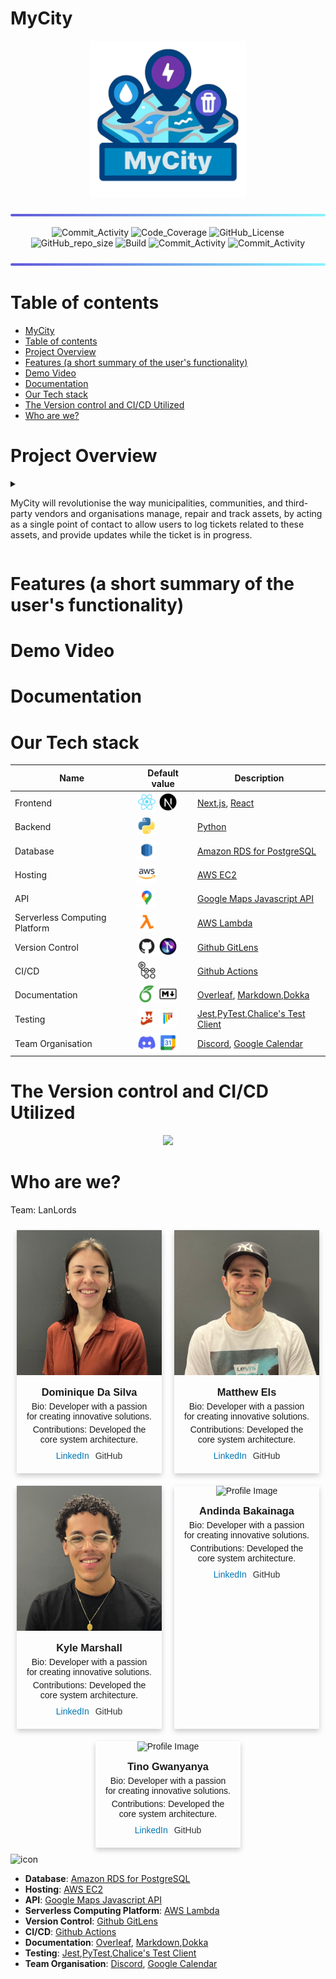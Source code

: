 # MyCity

<p align="center">
  <img style="width: 250px; height: auto;" src="/images/logo_MyCity.png" />
</p>

<img src="/images/styling_bar.png" alt="Alt text" title="bar">


<p align="center">
    <img alt="Commit_Activity" src="https://img.shields.io/github/commit-activity/y/COS301-SE-2024/MyCity?style=flat-square">
    <img alt="Code_Coverage" src="https://img.shields.io/codecov/c/github/COS301-SE-2024/MyCity?style=flat-square"> 
    <img alt="GitHub_License" src="https://img.shields.io/github/license/COS301-SE-2024/MyCity?style=flat-square">
    <img alt="GitHub_repo_size" src="https://img.shields.io/github/repo-size/COS301-SE-2024/MyCity?style=flat-square">
    <img alt="Build" src="https://img.shields.io/github/actions/workflow/status/COS301-SE-2024/MyCity/.github%2Fworkflows%2Ftest.yml?style=flat-square">
    <img alt="Commit_Activity" src="https://img.shields.io/github/issues/COS301-SE-2024/MyCity.svg?style=flat-square">
    <img alt="Commit_Activity" src="https://img.shields.io/github/issues-closed/COS301-SE-2024/MyCity.svg?style=flat-square">
</p>


<img src="/images/styling_bar.png" alt="Alt text" title="bar">

# Table of contents

- [MyCity](#mycity)
- [Table of contents](#table-of-contents)
- [Project Overview](#project-overview)
- [Features (a short summary of the user's functionality)](#features-a-short-summary-of-the-users-functionality)
- [Demo Video](#demo-video)
- [Documentation](#documentation)
- [Our Tech stack](#our-tech-stack)
- [The Version control and CI/CD Utilized](#the-version-control-and-cicd-utilized)
- [Who are we?](#who-are-we)


# Project Overview
<details>
<summary><p>MyCity will revolutionise the way municipalities, communities, and third-party vendors and organisations manage, repair and track assets, by acting as a single point of contact to allow users to log tickets related to these assets, and provide updates while the ticket is in progress.</p> </summary>

<p>The system will be designed to handle a wide range of assets for multiple municipalities, allowing users to easily log tickets to report faults and other issues from potholes to transformers.  By using either desktop or mobile devices, MyCity will allow users and municipalities to flag issues relating to assets in their communities, providing updates on progress to reported tickets, increasing the efficiency for both users and all stakeholders.</p>

<p>At the heart of the system is a robust tracking mechanism. Users can report or create assets, which are then logged into the system. A ticketing system will be used to manage these assets, tracking all communication related to them between users and organisations.  Each asset will have a GPS-location associated with it.  This will enable the system to consolidate related issues and reports, reducing the noise caused by multiple users opening different tickets referring to the same asset and issue. This real-time tracking and reporting mechanism will ensure that faults and tickets are addressed promptly and efficiently.</p>

<p>The system will feature a guest capability, allowing even those without a registered account to search and report issues in their area quickly and effortlessly. This inclusive approach ensures that anyone can contribute to the betterment of their community.  Users are able to verify existing reports and tickets by up-voting or down-voting, and by doing so will increase/decrease their priority.</p>

<p>One of the standout features of the system is its GPS enabled mapping capability. Each asset and report will be associated with a GPS location, enabling users to obtain directions from their location to any asset using the inbuilt map functionality of the app. This feature not only makes it easier for users to locate assets but also aids in efficient asset management.</p>

<p>An additional feature that could offer potential benefits, and is open for discussion, would be the ability to upload a photo of the asset or fault at the location of the asset.  With the ability to upload a photo with a ticket, the stakeholders would easily be able to verify the authenticity of the report, and to act and prioritise accordingly.</p>
</details>


# Features (a short summary of the user's functionality)

# Demo Video

# Documentation

# Our Tech stack

<!-- <p align="center"> -->
  | Name                            | Default value      | Description                                                                 |
  | ------------------------------- | ------------------ | --------------------------------------------------------------------------- |
  | Frontend                        | <img style="width: 30px; height: auto;" src="/images/icon_react.png" /> <img style="width: 30px; height: auto;" src="/images/icon_nextjs.png" /> | [Next.js](https://nextjs.org/), [React](https://reactjs.org/)                                                          |
  | Backend                         | <img style="width: 30px; height: auto;" src="/images/icon_python.png" /> | [Python](https://www.python.org/)                          |
  | Database                        | <img style="width: 30px; height: auto;" src="/images/icon_rds.png" />            | [Amazon RDS for PostgreSQL](https://aws.amazon.com/rds/)                                          |
  | Hosting                         | <img style="width: 30px; height: auto;" src="/images/icon_aws.png" />     | [AWS EC2](https://aws.amazon.com/ec2/)                                                             |
  | API                             | <img style="width: 30px; height: auto;" src="/images/icon_maps.png" />        | [Google Maps Javascript API](https://developers.google.com/maps/documentation/javascript/overview)                                                      |
  | Serverless Computing Platform   | <img style="width: 30px; height: auto;" src="/images/icon_lambda.png" />                  | [AWS Lambda](https://aws.amazon.com/lambda/)                                            |
  | Version Control                 | <img style="width: 30px; height: auto;" src="/images/icon_github.png" /> <img style="width: 30px; height: auto;" src="/images/icon_gitlens.png" />                  | [Github GitLens](https://www.gitkraken.com/gitlens)                                      |
  | CI/CD                           | <img style="width: 30px; height: auto;" src="/images/icon_actions.png" />                  | [Github Actions](https://github.com/features/actions)          |
  | Documentation                   | <img style="width: 30px; height: auto;" src="/images/icon_overleaf.png" /> <img style="width: 30px; height: auto;" src="/images/icon_md.png" />                  | [Overleaf](https://www.overleaf.com/), [Markdown](https://www.markdownguide.org/),[Dokka](https://github.com/Kotlin/dokka)                                                  |
  | Testing                         | <img style="width: 30px; height: auto;" src="/images/icon_jest.png" /> <img style="width: 30px; height: auto;" src="/images/icon_pytest.png" />                  | [Jest](https://jestjs.io/),[PyTest](https://pytest.org/),[Chalice's Test Client](https://aws.github.io/chalice/topics/testing.html)                                                   |
  | Team Organisation               | <img style="width: 30px; height: auto;" src="/images/icon_discord.png" /> <img style="width: 30px; height: auto;" src="/images/icon_calendar.png" />                  | [Discord](https://discord.com/),  [Google Calendar](https://calendar.google.com/)                                                 |
  
<!-- </p> -->

# The Version control and CI/CD Utilized

<p align="center">
  <a href="https://skillicons.dev">
    <img src="https://skillicons.dev/icons?i=git,github,githubactions&theme=light" />
  </a>
</p>

# Who are we?
Team: LanLords

<div class="profile_container" style="display: flex; flex-wrap: wrap; justify-content: space-around;">
  <div style="box-shadow: 0 4px 8px 0 rgba(0,0,0,0.2); margin: 10px; width: calc(50% - 20px); text-align: center; font-family: 'Arial', sans-serif;">
    <img src="/images/profile_Dominique_Da_Silva.jpg" alt="Profile Image" style="width: 250px; height: auto;">
    <div style="padding: 15px;">
      <h3 style="margin: 0;">Dominique Da Silva</h3>
      <p style="margin: 5px 0;">Bio: Developer with a passion for creating innovative solutions.</p>
      <p style="margin: 5px 0;">Contributions: Developed the core system architecture.</p>
      <div classname="socials" style="display: flex; justify-content: center">
      <div><a href="https://www.linkedin.com/in/johndoe" style="margin: 5px; display: inline-block; text-decoration: none; color: #0077b5;">LinkedIn</a></div>
      <div><a href="https://www.github.com/johndoe" style="margin: 5px; display: inline-block; text-decoration: none; color: #333;">GitHub</a></div>
      </div>
    </div>
  </div>

  <!-- Profile 2 -->

  <div style="box-shadow: 0 4px 8px 0 rgba(0,0,0,0.2); margin: 10px; width: calc(50% - 20px); text-align: center; font-family: 'Arial', sans-serif;">
    <img src="/images/profile_Matthew_Els.jpg" alt="Profile Image" style="width: 250px; height: auto;">
    <div style="padding: 15px;">
      <h3 style="margin: 0;">Matthew Els</h3>
      <p style="margin: 5px 0;">Bio: Developer with a passion for creating innovative solutions.</p>
      <p style="margin: 5px 0;">Contributions: Developed the core system architecture.</p>
      <div classname="socials" style="display: flex; justify-content: center">
      <div><a href="https://www.linkedin.com/in/johndoe" style="margin: 5px; display: inline-block; text-decoration: none; color: #0077b5;">LinkedIn</a></div>
      <div><a href="https://www.github.com/johndoe" style="margin: 5px; display: inline-block; text-decoration: none; color: #333;">GitHub</a></div>
      </div>
    </div>
  </div>


  <!-- Profile 3 -->
  <div style="box-shadow: 0 4px 8px 0 rgba(0,0,0,0.2); margin: 10px; width: calc(50% - 20px); text-align: center; font-family: 'Arial', sans-serif;">
    <img src="/images/profile_Kyle_Marshall.jpg" alt="Profile Image" style="width: 250px; height: auto;">
    <div style="padding: 15px;">
      <h3 style="margin: 0;">Kyle Marshall</h3>
      <p style="margin: 5px 0;">Bio: Developer with a passion for creating innovative solutions.</p>
      <p style="margin: 5px 0;">Contributions: Developed the core system architecture.</p>
      <div classname="socials" style="display: flex; justify-content: center">
      <div><a href="https://www.linkedin.com/in/johndoe" style="margin: 5px; display: inline-block; text-decoration: none; color: #0077b5;">LinkedIn</a></div>
      <div><a href="https://www.github.com/johndoe" style="margin: 5px; display: inline-block; text-decoration: none; color: #333;">GitHub</a></div>
      </div>
    </div>
  </div>

  <!-- Profile 4 -->
  <div style="box-shadow: 0 4px 8px 0 rgba(0,0,0,0.2); margin: 10px; width: calc(50% - 20px); text-align: center; font-family: 'Arial', sans-serif;">
    <img src="/images/profile_Andinda_Bakainaga.jpg.jpg" alt="Profile Image" style="width: 250px; height: auto;">
    <div style="padding: 15px;">
      <h3 style="margin: 0;">Andinda Bakainaga</h3>
      <p style="margin: 5px 0;">Bio: Developer with a passion for creating innovative solutions.</p>
      <p style="margin: 5px 0;">Contributions: Developed the core system architecture.</p>
      <div classname="socials" style="display: flex; justify-content: center">
      <div><a href="https://www.linkedin.com/in/johndoe" style="margin: 5px; display: inline-block; text-decoration: none; color: #0077b5;">LinkedIn</a></div>
      <div><a href="https://www.github.com/johndoe" style="margin: 5px; display: inline-block; text-decoration: none; color: #333;">GitHub</a></div>
      </div>
    </div>
  </div>

<!-- Profile 5 -->
  <div style="box-shadow: 0 4px 8px 0 rgba(0,0,0,0.2); margin: 10px; width: calc(50% - 20px); text-align: center; font-family: 'Arial', sans-serif;">
    <img src="/images/profile_Tino_Gwanyanya.jpg.jpg" alt="Profile Image" style="width: 250px; height: auto;">
    <div style="padding: 15px;">
      <h3 style="margin: 0;">Tino Gwanyanya</h3>
      <p style="margin: 5px 0;">Bio: Developer with a passion for creating innovative solutions.</p>
      <p style="margin: 5px 0;">Contributions: Developed the core system architecture.</p>
      <div classname="socials" style="display: flex; justify-content: center">
      <div><a href="https://www.linkedin.com/in/johndoe" style="margin: 5px; display: inline-block; text-decoration: none; color: #0077b5;">LinkedIn</a></div>
      <div><a href="https://www.github.com/johndoe" style="margin: 5px; display: inline-block; text-decoration: none; color: #333;">GitHub</a></div>
      </div>
    </div>
  </div>

</div>



<img src="/images/icon_react" alt="icon" style="width: 50px; height: auto;">

- **Database**: [Amazon RDS for PostgreSQL](https://aws.amazon.com/rds/)
- **Hosting**: [AWS EC2](https://aws.amazon.com/ec2/)
- **API**:
  [Google Maps Javascript API](https://developers.google.com/maps/documentation/javascript/overview)
- **Serverless Computing Platform**:
  [AWS Lambda](https://aws.amazon.com/lambda/)
- **Version Control**: [Github GitLens](https://www.gitkraken.com/gitlens)
- **CI/CD**: [Github Actions](https://github.com/features/actions)
- **Documentation**: [Overleaf](https://www.overleaf.com/),
  [Markdown](https://www.markdownguide.org/),[Dokka](https://github.com/Kotlin/dokka)
- **Testing**:
  [Jest](https://jestjs.io/),[PyTest](https://pytest.org/),[Chalice's Test Client](https://aws.github.io/chalice/topics/testing.html)
- **Team Organisation**: [Discord](https://discord.com/),  [Google Calendar](https://calendar.google.com/)
